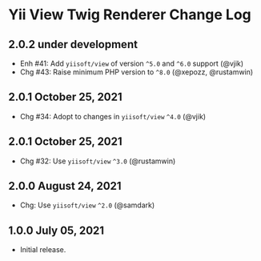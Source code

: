 # Yii View Twig Renderer Change Log

## 2.0.2 under development

- Enh #41: Add `yiisoft/view` of version `^5.0` and `^6.0` support (@vjik)
- Chg #43: Raise minimum PHP version to `^8.0` (@xepozz, @rustamwin)

## 2.0.1 October 25, 2021

- Chg #34: Adopt to changes in `yiisoft/view` `^4.0` (@vjik)

## 2.0.1 October 25, 2021

- Chg #32: Use `yiisoft/view` `^3.0` (@rustamwin)

## 2.0.0 August 24, 2021

- Chg: Use `yiisoft/view` `^2.0` (@samdark)

## 1.0.0 July 05, 2021

- Initial release.
